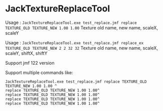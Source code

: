 # JackTextureReplaceTool

Usage : ```JackTextureReplaceTool.exe test_replace.jmf replace TEXTURE_OLD TEXTURE_NEW 1.00 1.00```
Texture old name, new name, scaleX, scaleY

Usage : ```JackTextureReplaceTool.exe test_replace.jmf replace_ex TEXTURE_OLD TEXTURE_NEW 2 2 32 32```
Texture old name, new name, scaleX, scaleY, shiftX, shiftY

Support jmf 122 version


Support multiple commands like:

```
JackTextureReplaceTool.exe test_replace.jmf replace TEXTURE_OLD TEXTURE_NEW 1.00 1.00 ^
replace TEXTURE_OLD TEXTURE_NEW 1.00 1.00^
replace TEXTURE_OLD TEXTURE_NEW 1.00 1.00^
replace TEXTURE_OLD TEXTURE_NEW 1.00 1.00^
replace TEXTURE_OLD TEXTURE_NEW 1.00 1.00^
```
